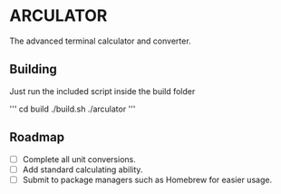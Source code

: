 # ARCULATOR
The advanced terminal calculator and converter.

## Building

Just run the included script inside the build folder

'''
cd build
./build.sh
./arculator
'''


## Roadmap
- [ ] Complete all unit conversions.
- [ ] Add standard calculating ability.
- [ ] Submit to package managers such as Homebrew for easier usage.